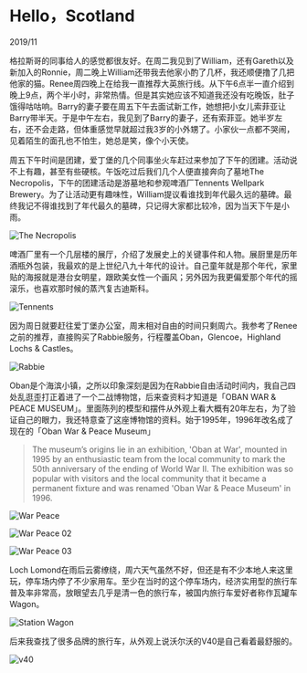<!--0-->
# Hello，Scotland
2019/11

格拉斯哥的同事给人的感觉都很友好。在周二我见到了William，还有Gareth以及新加入的Ronnie，周二晚上William还带我去他家小酌了几杯，我还顺便撸了几把他家的猫。Renee周四晚上在给我一直推荐大英旅行线。从下午6点半一直介绍到晚上9点，两个半小时，非常热情。但是其实她应该不知道我还没有吃晚饭，肚子饿得咕咕响。Barry的妻子要在周五下午去面试新工作，她想把小女儿索菲亚让Barry带半天。于是中午左右，我见到了Barry的妻子，还有索菲亚。她半岁左右，还不会走路，但体重感觉早就超过我3岁的小外甥了。小家伙一点都不哭闹，见着陌生的面孔也不怕生，她总是笑，像个小天使。

周五下午时间是团建，爱丁堡的几个同事坐火车赶过来参加了下午的团建。活动说不上有趣，甚至有些硬核。午饭吃过后我们几个人便直接奔向了墓地The Necropolis，下午的团建活动是游墓地和参观啤酒厂Tennents Wellpark Brewery。为了让活动更有趣味性，William提议看谁找到年代最久远的墓碑。最终我记不得谁找到了年代最久的墓碑，只记得大家都比较冷，因为当天下午是小雨。

![The Necropolis](HelloScotland/TheNecropolis.jpg)

啤酒厂里有一个几层楼的展厅，介绍了发展史上的关键事件和人物。展厨里是历年酒瓶外包装，我最欢的是上世纪八九十年代的设计。自己童年就是那个年代，家里贴的海报就是港台女明星，跟欧美女性一个画风；另外因为我更偏爱那个年代的摇滚乐，也喜欢那时候的蒸汽复古迪斯科。

![Tennents](HelloScotland/Tennents.jpg)

因为周日就要赶往爱丁堡办公室，周末相对自由的时间只剩周六。我参考了Renee之前的推荐，直接购买了Rabbie服务，行程覆盖Oban，Glencoe，Highland Lochs & Castles。

![Rabbie](HelloScotland/Rabbie.png)

Oban是个海滨小镇，之所以印象深刻是因为在Rabbie自由活动时间内，我自己四处乱逛歪打正着进了一个二战博物馆，后来查资料才知道是「OBAN WAR & PEACE MUSEUM」。里面陈列的模型和摆件从外观上看大概有20年左右，为了验证自己的眼力，我还特意查了这座博物馆的资料。始于1995年，1996年改名成了现在的「Oban War & Peace Museum」

> The museum’s origins lie in an exhibition, 'Oban at War', mounted in 1995 by an enthusiastic team from the local community to mark the 50th anniversary of the ending of World War II. The exhibition was so popular with visitors and the local community that it became a permanent fixture and was renamed 'Oban War & Peace Museum' in 1996.

![War Peace](HelloScotland/WarPeace.jpg)

![War Peace 02](HelloScotland/WarPeace2.jpg)

![War Peace 03](HelloScotland/WarPeace3.jpg)

Loch Lomond在雨后云雾缭绕，周六天气虽然不好，但还是有不少本地人来这里玩，停车场内停了不少家用车。至少在当时的这个停车场内，经济实用型的旅行车普及率非常高，放眼望去几乎是清一色的旅行车，被国内旅行车爱好者称作瓦罐车Wagon。

![Station Wagon](HelloScotland/Wagon.jpg)

后来我查找了很多品牌的旅行车，从外观上说沃尔沃的V40是自己看着最舒服的。

![v40](HelloScotland/volvo_v40_carbon_edition_25.jpg)